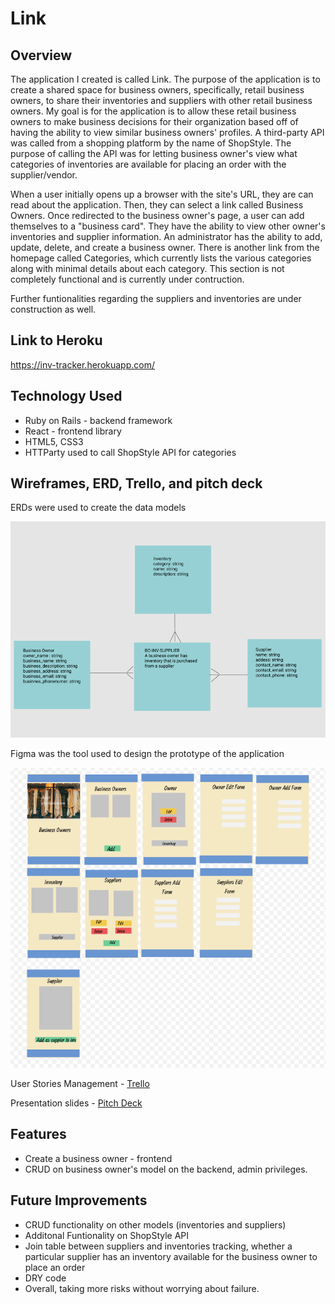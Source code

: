# Link
 
## Overview

The application I created is called Link.  The purpose of the application is to create a shared space for business owners, specifically, retail business owners, to share their inventories and suppliers with other retail business owners.  My goal is for the application is to allow these retail business owners to make business decisions for their organization based off of having the ability to view similar business owners' profiles.  A third-party API was called from a shopping platform by the name of ShopStyle.  The purpose of calling the API was for letting business owner's view what categories of inventories are available for placing an order with the supplier/vendor.  

When a user initially opens up a browser with the site's URL, they are can read about the application.  Then, they can select a link called Business Owners.  Once redirected to the business owner's page, a user can add themselves to a "business card".  They have the ability to view other owner's inventories and supplier information.  An administrator has the ability to add, update, delete, and create a business owner.  There is another link from the homepage called Categories, which currently lists the various categories along with minimal details about each category.  This section is not completely functional and is currently under contruction.  

Further funtionalities regarding the suppliers and inventories are under construction as well.

## Link to Heroku

https://inv-tracker.herokuapp.com/


## Technology Used

* Ruby on Rails - backend framework
* React - frontend library
* HTML5, CSS3
* HTTParty used to call ShopStyle API for categories


## Wireframes, ERD, Trello, and pitch deck

ERDs were used to create the data models

![ERD](https://github.com/SupriyaY/inv_tracker/blob/master/Screen%20Shot%202018-03-01%20at%201.48.10%20AM.png)


Figma was the tool used to design the prototype of the application

![Wireframe](https://github.com/SupriyaY/inv_tracker/blob/master/Screen%20Shot%202018-03-01%20at%201.47.49%20AM.png)


User Stories Management - [Trello](https://trello.com/b/wCyE9Qn8/capstone)

Presentation slides - [Pitch Deck](https://docs.google.com/presentation/d/1Ox_N6X6wLHgILcQlosDC2e8ChNDWKJYKYhG6_zIprEE/edit#slide=id.p)

## Features

* Create a business owner - frontend
* CRUD on business owner's model on the backend, admin privileges.

## Future Improvements

* CRUD functionality on other models (inventories and suppliers)
* Additonal Funtionality on ShopStyle API
* Join table between suppliers and inventories tracking, whether a particular supplier has an inventory available for the business owner to place an order
* DRY code
* Overall, taking more risks without worrying about failure.